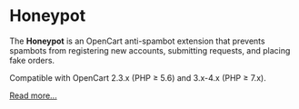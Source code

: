 # Honeypot

The **Honeypot** is an OpenCart anti-spambot extension that prevents spambots from registering new accounts, submitting requests, and placing fake orders.

Compatible with OpenCart 2.3.x (PHP ≥ 5.6) and 3.x-4.x (PHP ≥ 7.x).

[Read more...](./module)
